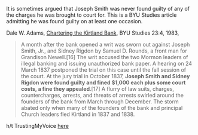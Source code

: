 
It is sometimes argued that Joseph Smith was never found guilty of any of the charges he was brought to court for.  This is a BYU Studies article admitting he was found guilty on at least one occasion.

Dale W. Adams, [Chartering the Kirtland Bank](https://byustudies.byu.edu/content/chartering-kirtland-bank), BYU Studies 23:4, 1983, 
> A month after the bank opened a writ was sworn out against Joseph Smith, Jr., and Sidney Rigdon by Samuel D. Rounds, a front man for Grandison Newell.[16] The writ accused the two Mormon leaders of illegal banking and issuing unauthorized bank paper. A hearing on 24 March 1837 postponed the trial on this case until the fall session of the court. At the jury trial in October 1837, **Joseph Smith and Sidney Rigdon were found guilty and fined $1,000 each plus some court costs, a fine they appealed**.[17] A flurry of law suits, charges, countercharges, arrests, and threats of arrests swirled around the founders of the bank from March through December.  The storm abated only when many of the founders of the bank and principal Church leaders fled Kirtland in 1837 and 1838.

h/t TrustingMyVoice [here](https://www.reddit.com/r/exmormon/comments/dp8inq/joseph_smith_never_guiltywell_there_was_that_one/)
